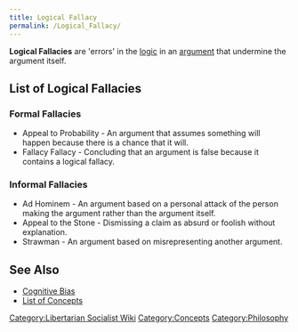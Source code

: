 ```yaml
---
title: Logical Fallacy
permalink: /Logical_Fallacy/
---
```


**Logical Fallacies** are 'errors' in the [logic](logic.md "wikilink") in
an [argument](Argument_(Philosophy).md "wikilink") that undermine the
argument itself.

## List of Logical Fallacies

### Formal Fallacies

- Appeal to Probability - An argument that assumes something will happen
  because there is a chance that it will.
- Fallacy Fallacy - Concluding that an argument is false because it
  contains a logical fallacy.

### Informal Fallacies

- Ad Hominem - An argument based on a personal attack of the person
  making the argument rather than the argument itself.
- Appeal to the Stone - Dismissing a claim as absurd or foolish without
  explanation.
- Strawman - An argument based on misrepresenting another argument.

## See Also

- [Cognitive Bias](Cognitive_Bias.md "wikilink")
- [List of Concepts](List_of_Concepts.md "wikilink")

[Category:Libertarian Socialist
Wiki](Category:Libertarian_Socialist_Wiki.md "wikilink")
[Category:Concepts](Category:Concepts.md "wikilink")
[Category:Philosophy](Category:Philosophy.md "wikilink")